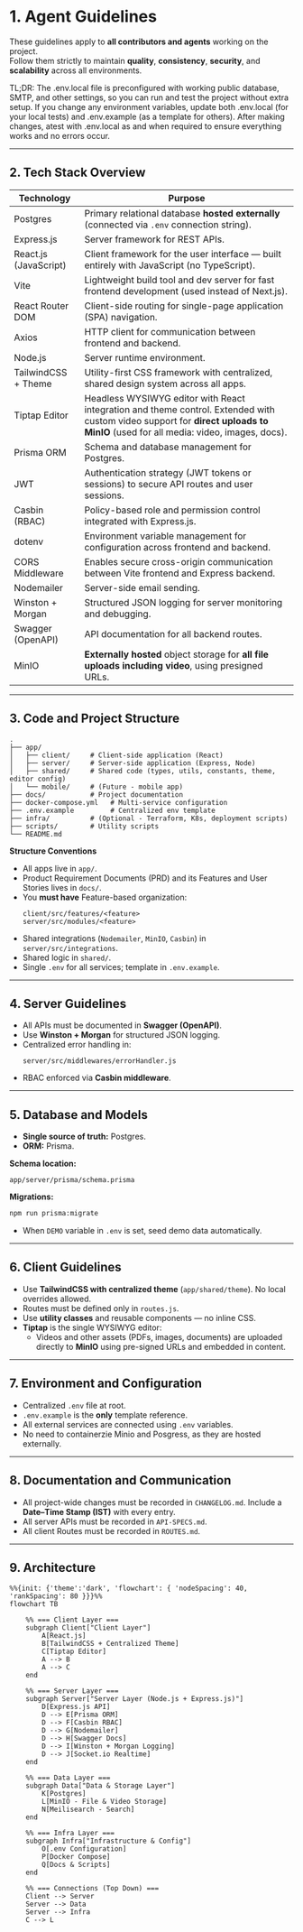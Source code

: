 # 1. Agent Guidelines

These guidelines apply to **all contributors and agents** working on the project.  
Follow them strictly to maintain **quality**, **consistency**, **security**, and **scalability** across all environments.

TL;DR: The .env.local file is preconfigured with working public database, SMTP, and other settings, so you can run and test the project without extra setup. If you change any environment variables, update both .env.local (for your local tests) and .env.example (as a template for others). After making changes, atest with .env.local as and when required to ensure everything works and no errors occur.

---

## 2. Tech Stack Overview

| Technology              | Purpose                                                                                     |
|--------------------------|---------------------------------------------------------------------------------------------|
| Postgres                 | Primary relational database **hosted externally** (connected via `.env` connection string). |
| Express.js               | Server framework for REST APIs.                                                            |
| React.js (JavaScript)    | Client framework for the user interface — built entirely with JavaScript (no TypeScript).  |
| Vite                     | Lightweight build tool and dev server for fast frontend development (used instead of Next.js). |
| React Router DOM         | Client-side routing for single-page application (SPA) navigation.                          |
| Axios                    | HTTP client for communication between frontend and backend.                                |
| Node.js                  | Server runtime environment.                                                                |
| TailwindCSS + Theme      | Utility-first CSS framework with centralized, shared design system across all apps.        |
| Tiptap Editor            | Headless WYSIWYG editor with React integration and theme control. Extended with custom video support for **direct uploads to MinIO** (used for all media: video, images, docs). |
| Prisma ORM               | Schema and database management for Postgres.                                               |
| JWT                     | Authentication strategy (JWT tokens or sessions) to secure API routes and user sessions.    |
| Casbin (RBAC)            | Policy-based role and permission control integrated with Express.js.                       |
| dotenv                   | Environment variable management for configuration across frontend and backend.             |
| CORS Middleware          | Enables secure cross-origin communication between Vite frontend and Express backend.       |
| Nodemailer               | Server-side email sending.                                                                 |
| Winston + Morgan         | Structured JSON logging for server monitoring and debugging.                               |
| Swagger (OpenAPI)        | API documentation for all backend routes.                                                  |
| MinIO                    | **Externally hosted** object storage for **all file uploads including video**, using presigned URLs. |

---

## 3. Code and Project Structure

```
.
├── app/
│   ├── client/     # Client-side application (React)
│   ├── server/     # Server-side application (Express, Node)
│   ├── shared/     # Shared code (types, utils, constants, theme, editor config)
│   └── mobile/     # (Future - mobile app)
├── docs/           # Project documentation
├── docker-compose.yml   # Multi-service configuration
├── .env.example         # Centralized env template
├── infra/          # (Optional - Terraform, K8s, deployment scripts)
├── scripts/        # Utility scripts
└── README.md
```

**Structure Conventions**

- All apps live in `app/`.
- Product Requirement Documents (PRD) and its Features and User Stories lives in `docs/`.
- You **must have** Feature-based organization:
  ```
  client/src/features/<feature>
  server/src/modules/<feature>
  ```
- Shared integrations (`Nodemailer`, `MinIO`, `Casbin`) in `server/src/integrations`.
- Shared logic in `shared/`.
- Single `.env` for all services; template in `.env.example`.

---

## 4. Server Guidelines

- All APIs must be documented in **Swagger (OpenAPI)**.  
- Use **Winston + Morgan** for structured JSON logging.  
- Centralized error handling in:
  ```
  server/src/middlewares/errorHandler.js
  ```
- RBAC enforced via **Casbin middleware**.

---

## 5. Database and Models

- **Single source of truth:** Postgres.  
- **ORM:** Prisma.

**Schema location:**  
```
app/server/prisma/schema.prisma
```

**Migrations:**  
```bash
npm run prisma:migrate
```

- When `DEMO` variable in `.env` is set, seed demo data automatically.

---

## 6. Client Guidelines

- Use **TailwindCSS with centralized theme** (`app/shared/theme`). No local overrides allowed.  
- Routes must be defined only in `routes.js`.  
- Use **utility classes** and reusable components — no inline CSS.  
- **Tiptap** is the single WYSIWYG editor:  
  - Videos and other assets (PDFs, images, documents) are uploaded directly to **MinIO** using pre-signed URLs and embedded in content.

---

## 7. Environment and Configuration

- Centralized `.env` file at root.  
- `.env.example` is the **only** template reference.  
- All external services are connected using `.env` variables.
- No need to containerzie Minio and Posgress, as they are hosted externally.

---

## 8. Documentation and Communication

- All project-wide changes must be recorded in `CHANGELOG.md`. Include a **Date–Time Stamp (IST)** with every entry.
- All server APIs must be recorded in `API-SPECS.md`.
- All client Routes must be recorded in `ROUTES.md`.

---

## 9. Architecture

```mermaid
%%{init: {'theme':'dark', 'flowchart': { 'nodeSpacing': 40, 'rankSpacing': 80 }}}%%
flowchart TB

    %% === Client Layer ===
    subgraph Client["Client Layer"]
        A[React.js]
        B[TailwindCSS + Centralized Theme]
        C[Tiptap Editor]
        A --> B
        A --> C
    end

    %% === Server Layer ===
    subgraph Server["Server Layer (Node.js + Express.js)"]
        D[Express.js API]
        D --> E[Prisma ORM]
        D --> F[Casbin RBAC]
        D --> G[Nodemailer]
        D --> H[Swagger Docs]
        D --> I[Winston + Morgan Logging]
        D --> J[Socket.io Realtime]
    end

    %% === Data Layer ===
    subgraph Data["Data & Storage Layer"]
        K[Postgres]
        L[MinIO - File & Video Storage]
        N[Meilisearch - Search]
    end

    %% === Infra Layer ===
    subgraph Infra["Infrastructure & Config"]
        O[.env Configuration]
        P[Docker Compose]
        Q[Docs & Scripts]
    end

    %% === Connections (Top Down) ===
    Client --> Server
    Server --> Data
    Server --> Infra
    C --> L
```
